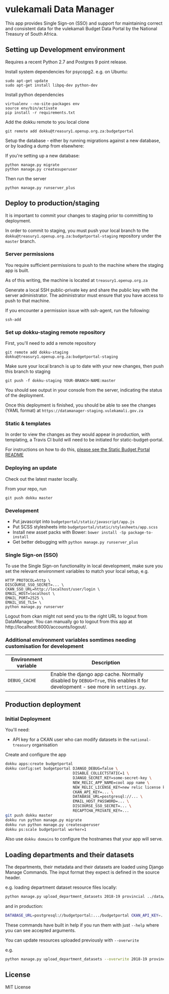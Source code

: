 vulekamali Data Manager
=============

This app provides Single Sign-on (SSO) and support for maintaining correct and consistent data for the vulekamali Budget Data Portal by the National Treasury of South Africa.

Setting up Development environment
-----------------------

Requires a recent Python 2.7 and Postgres 9 point release.

Install system dependencies for psycopg2. e.g. on Ubuntu:

```
sudo apt-get update
sudo apt-get install libpq-dev python-dev
```

Install python dependencies

```
virtualenv --no-site-packages env
source env/bin/activate
pip install -r requirements.txt
```

Add the dokku remote to you local clone

```
git remote add dokku@treasury1.openup.org.za:budgetportal
```

Setup the database - either by running migrations against a new database, or by
loading a dump from elsewhere:

If you're setting up a new database:

```
python manage.py migrate
python manage.py createsuperuser
```

Then run the server

```
python manage.py runserver_plus
```

 Deploy to production/staging
 ------------------
It is important to commit your changes to staging prior to committing to deployment.

In order to commit to staging, you must push your local branch to the 
`dokku@treasury1.openup.org.za:budgetportal-staging` repository under the `master` branch.

### Server permissions
You require sufficient permissions to push to the machine where the staging app is built.

As of this writing, the machine is located at `treasury1.openup.org.za`

Generate a local SSH public-private key and share the public key with the server administrator. The administrator must ensure that you
have access to push to that machine.

If you encounter a permission issue with ssh-agent, run the following:

`ssh-add`

### Set up dokku-staging remote repository
First, you'll need to add a remote repository

`git remote add dokku-staging dokku@treasury1.openup.org.za:budgetportal-staging`

Make sure your local branch is up to date with your new changes, then push this branch to staging

`git push -f dokku-staging YOUR-BRANCH-NAME:master`

You should see output in your console from the server, indicating the status of the deployment.

Once this deployment is finished, you should be able to see the changes (YAML format) at `https://datamanager-staging.vulekamali.gov.za`

### Static & templates
In order to view the changes as they would appear in production, with templating, a Travis CI build will need to be initiated
for static-budget-portal.

For instructions on how to do this, [please see the Static Budget Portal README](https://github.com/OpenUpSA/static-budget-portal)


### Deploying an update

Check out the latest master locally.

From your repo, run

```
git push dokku master
```

### Development

* Put javascript into ``budgetportal/static/javascript/app.js``
* Put SCSS stylesheets into ``budgetportal/static/stylesheets/app.scss``
* Install new asset packs with Bower: ``bower install -Sp package-to-install``
* Get better debugging with ``python manage.py runserver_plus``

### Single Sign-on (SSO)

To use the Single Sign-on functionality in local development, make sure you set the relevant environment variables to match your local setup, e.g.

```
HTTP_PROTOCOL=http \
DISCOURSE_SSO_SECRET=... \
CKAN_SSO_URL=http://localhost/user/login \
EMAIL_HOST=localhost \
EMAIL_PORT=2525 \
EMAIL_USE_TLS= \
python manage.py runserver
```

Logout from ckan might not send you to the right URL to logout from DataManager. You can manually go to logout from this app at http://localhost:8000/accounts/logout/.

### Additional environment variables somtimes needing customisation for development

| Environment variable | Description |
| -------------------- | ------------|
| `DEBUG_CACHE`          | Enable the django app cache. Normally disabled by `DEBUG=True`, this enables it for development - see more in `settings.py`. |


Production deployment
---------------------

### Initial Deployment

You'll need:

* API key for a CKAN user who can modify datasets in the `national-treasury` organisation

Create and configure the app

```bash
dokku apps:create budgetportal
dokku config:set budgetportal DJANGO_DEBUG=false \
                              DISABLE_COLLECTSTATIC=1 \
                              DJANGO_SECRET_KEY=some-secret-key \
                              NEW_RELIC_APP_NAME=cool app name \
                              NEW_RELIC_LICENSE_KEY=new relic license key \
                              CKAN_API_KEY=... \
                              DATABASE_URL=postgresql://... \
                              EMAIL_HOST_PASSWORD=... \
                              DISCOURSE_SSO_SECRET=... \
                              RECAPTCHA_PRIVATE_KEY=...
git push dokku master
dokku run python manage.py migrate
dokku run python manage.py createsuperuser
dokku ps:scale budgetportal worker=1
```

Also use `dokku domains` to configure the hostnames that your app will serve.

Loading departments and their datasets
--------------------------------------

The departments, their metadata and their datasets are loaded using Django Manage Commands. The input format they expect is defined in the source header.

e.g. loading department dataset resource files locally:

```bash
python manage.py upload_department_datasets 2018-19 provincial ../data/provincial/from-jonathan/2018/budget-info/department-mapping.csv
```

and in production:

```bash
DATABASE_URL=postgresql://budgetportal:.../budgetportal CKAN_API_KEY=... python manage.py upload_department_datasets 2018-19 provincial ../data/provincial/from-jonathan/2018/budget-info/department-mapping.csv
```

These commands have built in help if you run them with just `--help` where you can see accepted arguments.

You can update resources uploaded previously with `--overwrite`

e.g.

```bash
python manage.py upload_department_datasets --overwrite 2018-19 provincial ../data/provincial/from-jonathan/2018/budget-info/department-mapping-fix-mp-xls.csv
```

License
-------

MIT License
